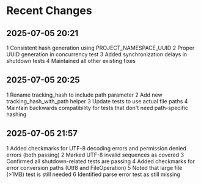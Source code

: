 # Recent Changes

## 2025-07-05 20:21

 1 Consistent hash generation using PROJECT_NAMESPACE_UUID
 2 Proper UUID generation in concurrency test
 3 Added synchronization delays in shutdown tests
 4 Maintained all other existing fixes

## 2025-07-05 20:25

 1 Rename tracking_hash to include path parameter
 2 Add new tracking_hash_with_path helper
 3 Update tests to use actual file paths
 4 Maintain backwards compatibility for tests that don't need path-specific hashing

## 2025-07-05 21:57

 1 Added checkmarks for UTF-8 decoding errors and permission denied errors (both
   passing)
 2 Marked UTF-8 invalid sequences as covered
 3 Confirmed all shutdown-related tests are passing
 4 Added checkmarks for error conversion paths (Utf8 and FileOperation)
 5 Noted that large file (>1MB) test is still needed
 6 Identified parse error test as still missing
